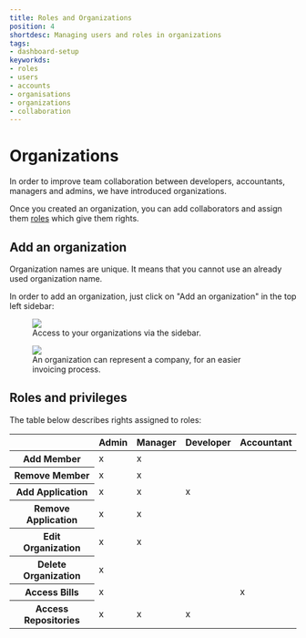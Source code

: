 ```yaml
---
title: Roles and Organizations
position: 4
shortdesc: Managing users and roles in organizations
tags:
- dashboard-setup
keyworkds:
- roles
- users
- accounts
- organisations
- organizations
- collaboration
---
```

# Organizations

In order to improve team collaboration between developers, accountants, managers and admins, we have introduced organizations.

Once you created an organization, you can add collaborators and assign them [roles](#roles-and-privileges) which give them rights.


## Add an organization

Organization names are unique. It means that you cannot use an already used organization name.

In order to add an organization, just click on "Add an organization" in the top left sidebar:

<figure class="cc-content-img">
<a href="/assets/images/gotohome.png"><img src="/doc/assets/images/gotohome.png"/></a>
<figcaption>
Access to your organizations via the sidebar.
</figcaption>
</figure>


<figure class="cc-content-img">
<a href="/assets/images/gotohome.png"><img src="/doc/assets/images/orga-enterprise.png"/></a>
<figcaption>
An organization can represent a company, for an easier invoicing process.
</figcaption>
</figure>


## Roles and privileges

The table below describes rights assigned to roles:

<table class="table table-condensed table-bordered table-hover text-center">
	<thead>
		<tr>
			<th> </th>
			<th class="text-center">Admin</th>
			<th class="text-center">Manager</th>
			<th class="text-center">Developer</th>
			<th class="text-center">Accountant</th>
		</tr>
	</thead>
	<tbody>
		<tr>
			<th scope="row">Add Member</th>
			<td>x</td>
			<td>x</td>
			<td> </td>
			<td> </td>
		</tr>
		<tr>
			<th scope="row">Remove Member</th>
			<td>x</td>
			<td>x</td>
			<td> </td>
			<td> </td>
		</tr>
		<tr>
			<th scope="row">Add Application</th>
			<td>x</td>
			<td>x</td>
			<td>x</td>
			<td> </td>
		</tr>
		<tr>
			<th scope="row">Remove Application</th>
			<td>x</td>
			<td>x</td>
			<td> </td>
			<td> </td>
		</tr>
		<tr>
			<th scope="row">Edit Organization</th>
			<td>x</td>
			<td>x</td>
			<td> </td>
			<td> </td>
		</tr>
		<tr>
			<th scope="row">Delete Organization</th>
			<td>x</td>
			<td> </td>
			<td> </td>
			<td> </td>
		</tr>
		<tr>
			<th scope="row">Access Bills</th>
			<td>x</td>
			<td> </td>
			<td> </td>
			<td>x</td>
		</tr>
		<tr>
			<th scope="row">Access Repositories</th>
			<td>x</td>
			<td>x</td>
			<td>x</td>
			<td> </td>
		</tr>
	</tbody>
</table>

